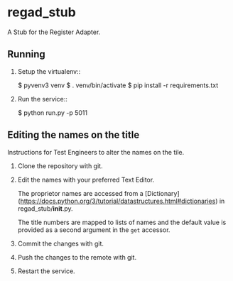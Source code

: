 # regad_stub

A Stub for  the Register Adapter.

## Running


1. Setup the virtualenv::

    $ pyvenv3 venv
    $ . venv/bin/activate
    $ pip install -r requirements.txt

2. Run the service::

    $ python run.py -p 5011


## Editing the names on the title

Instructions for Test Engineers to alter the names on the tile.

1. Clone the repository with git.

2. Edit the names with your preferred Text Editor.

   The proprietor names are accessed from a [Dictionary] (https://docs.python.org/3/tutorial/datastructures.html#dictionaries) in regad_stub/__init__.py.

   The title numbers are mapped to lists of names and the default value is provided as a second argument in the `get` accessor.

3. Commit the changes with git.

4. Push the changes to the remote with git.

5. Restart the service.
